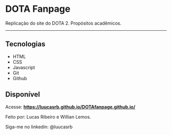 # DOTA Fanpage 

Replicação do site do DOTA 2. Propósitos acadêmicos. 

--- 

## Tecnologias

- HTML
- CSS
- Javascript
- Git
- Github

## Disponível

Acesse: **https://luucasrb.github.io/DOTAfanpage.github.io/**

Feito por: Lucas Ribeiro e Willian Lemos. 

Siga-me no linkedin: @luucasrb
